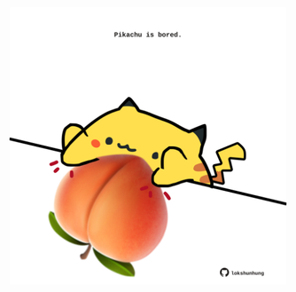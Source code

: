 <!-- built at 28/08/2021, 17:09:36 UTC -->
<p align="center">
  <img width="500" height="500" src="./ReadmeImage.svg">
</p>
